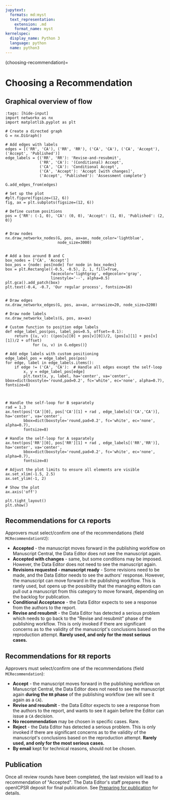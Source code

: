 ```yaml
---
jupytext:
  formats: md:myst
  text_representation:
    extension: .md
    format_name: myst
kernelspec:
  display_name: Python 3
  language: python
  name: python3
---
```


(choosing-recommendation)=
# Choosing a Recommendation


## Graphical overview of flow

```{code-cell} 
:tags: [hide-input]
import networkx as nx
import matplotlib.pyplot as plt

# Create a directed graph
G = nx.DiGraph()

# Add edges with labels
edges = [('RR', 'CA'), ('RR', 'RR'), ('CA', 'CA'), ('CA', 'Accept'), ('Accept', 'Published')]
edge_labels = {('RR', 'RR'): 'Revise-and-resubmit',
               ('RR', 'CA'): '(Conditional) Accept', 
               ('CA', 'CA'): 'Conditional Accept', 
               ('CA', 'Accept'): 'Accept [with changes]', 
               ('Accept', 'Published'): 'Assessment complete'}

G.add_edges_from(edges)

# Set up the plot
#plt.figure(figsize=(12, 6))
fig, ax = plt.subplots(figsize=(12, 6))

# Define custom positions
pos = {'RR': (-1, 0), 'CA': (0, 0), 'Accept': (1, 0), 'Published': (2, 0)}


# Draw nodes
nx.draw_networkx_nodes(G, pos, ax=ax, node_color='lightblue', 
                       node_size=3000)


# Add a box around B and C
box_nodes = ['CA', 'Accept']
box_pos = {node: pos[node] for node in box_nodes}
box = plt.Rectangle((-0.5, -0.5), 2, 1, fill=True, 
                    facecolor='lightgray', edgecolor='gray', 
                    linestyle='--', alpha=0.5)
plt.gca().add_patch(box)
plt.text(-0.4, -0.7, 'Our regular process', fontsize=16)


# Draw edges
nx.draw_networkx_edges(G, pos, ax=ax, arrowsize=20, node_size=3200)

# Draw node labels
nx.draw_networkx_labels(G, pos, ax=ax)

# Custom function to position edge labels
def edge_label_pos(pos, label_pos=0.5, offset=-0.1):
    return {(u, v): ((pos[u][0] + pos[v][0])/2, (pos[u][1] + pos[v][1])/2 + offset)
            for (u, v) in G.edges()}

# Add edge labels with custom positioning
edge_label_pos = edge_label_pos(pos)
for edge, label in edge_labels.items():
    if edge != ('CA', 'CA'):  # Handle all edges except the self-loop
        x, y = edge_label_pos[edge]
        plt.text(x, y, label, ha='center', va='center', bbox=dict(boxstyle='round,pad=0.2', fc='white', ec='none', alpha=0.7), fontsize=8)



# Handle the self-loop for B separately
rad = 1.3
ax.text(pos['CA'][0], pos['CA'][1] + rad , edge_labels[('CA','CA')], ha='center', va='center', 
        bbox=dict(boxstyle='round,pad=0.2', fc='white', ec='none', alpha=0.7), 
        fontsize=8)

# Handle the self-loop for A separately
ax.text(pos['RR'][0], pos['RR'][1] + rad , edge_labels[('RR','RR')], ha='center', va='center', 
        bbox=dict(boxstyle='round,pad=0.2', fc='white', ec='none', alpha=0.7), 
        fontsize=8)

# Adjust the plot limits to ensure all elements are visible
ax.set_xlim(-1.5, 2.5)
ax.set_ylim(-1, 2)

# Show the plot
ax.axis('off')

plt.tight_layout()
plt.show()
```

## Recommendations for `CA` reports

Approvers must select/confirm one of the recommendations (field `MCRecommendationV2`):

- **Accepted** - the manuscript moves forward in the publishing workflow on Manuscript Central, the Data Editor does not see the manuscript again.
- **Accepted with changes** - same, but some conditions may be imposed. However, the Data Editor does not need to see the manuscript again.
- **Revisions requested - manuscript ready** - Some revisions need to be made, and the Data Editor needs to see the authors' response. However, the manuscript can move forward in the publishing workflow. This is rarely used, but opens up the possibility that the managing editors can pull out a manuscript from this category to move forward, depending on the backlog for publication.
- **Conditional Acceptance** - the Data Editor expects to see a response from the authors to the report.
- **Revise and resubmit** - the Data Editor has detected a serious problem which needs to go back to the "Revise and resubmit" phase of the publishing workflow. This is only invoked if there are significant concerns as to the validity of the manuscript's conclusions based on the reproduction attempt. **Rarely used, and only for the most serious cases.**


## Recommendations for `RR` reports

Approvers must select/confirm one of the recommendations (field `MCRecommendation`):

- **Accept** - the manuscript moves forward in the publishing workflow on Manuscript Central, the Data Editor does not need to see the manuscript again **during the `RR` phase** of the publishing workflow (we will see it again as a `CA`).
- **Revise and resubmit** - the Data Editor expects to see a response from the authors to the report, and wants to see it again before the Editor can issue a `CA` decision.
- **No recommendation** may be chosen in specific cases. Rare.
- **Reject** - the Data Editor has detected a serious problem. This is only invoked if there are significant concerns as to the validity of the manuscript's conclusions based on the reproduction attempt. **Rarely used, and only for the most serious cases.**
- **By email** kept for technical reasons, should not be chosen.


## Publication

Once all review rounds have been completed, the last revision will lead to a recommendation of "Accepted". The Data Editor's staff prepares the openICPSR deposit for final publication. See [Preparing for publication](aea-interfacing-with-the-journal-management-system) for details.

